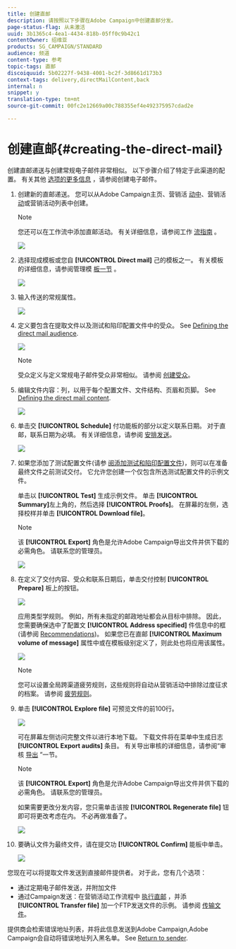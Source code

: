 ```yaml
---
title: 创建直邮
description: 请按照以下步骤在Adobe Campaign中创建直邮分发。
page-status-flag: 从未激活
uuid: 3b1365c4-4ea1-4434-818b-05ff0c9b42c1
contentOwner: 绍维亚
products: SG_CAMPAIGN/STANDARD
audience: 频道
content-type: 参考
topic-tags: 直邮
discoiquuid: 5b02227f-9438-4001-bc2f-3d8661d173b3
context-tags: delivery,directMailContent,back
internal: n
snippet: y
translation-type: tm+mt
source-git-commit: 00fc2e12669a00c788355ef4e492375957cdad2e

---
```



# 创建直邮{#creating-the-direct-mail}

创建直邮递送与创建常规电子邮件非常相似。 以下步骤介绍了特定于此渠道的配置。 有关其他 [选项的更多信息](../../channels/using/creating-an-email.md) ，请参阅创建电子邮件。

1. 创建新的直邮递送。 您可以从Adobe Campaign主页、营销活 [动中](../../start/using/interface-description.md#home-page)、营销活 [动](../../start/using/marketing-activities.md#creating-a-marketing-activity)[](../../start/using/programs-and-campaigns.md#creating-a-campaign)或营销活动列表中创建。

   >[!NOTE]
   >
   >您还可以在工作流中添加直邮活动。 有关详细信息，请参阅工作 [流指南](../../automating/using/direct-mail-delivery.md) 。

   ![](assets/direct_mail_1.png)

1. 选择现成模板或您自 **[!UICONTROL Direct mail]** 己的模板之一。 有关模板的详细信息，请参阅管理模 [板一节](../../start/using/about-templates.md) 。

   ![](assets/direct_mail_2.png)

1. 输入传送的常规属性。

   ![](assets/direct_mail_3.png)

1. 定义要包含在提取文件以及测试和陷印配置文件中的受众。 See [Defining the direct mail audience](../../channels/using/defining-the-direct-mail-audience.md).

   ![](assets/direct_mail_4.png)

   >[!NOTE]
   >
   >受众定义与定义常规电子邮件受众非常相似。 请参阅 [创建受众](../../audiences/using/creating-audiences.md)。

1. 编辑文件内容：列，以用于每个配置文件、文件结构、页眉和页脚。 See [Defining the direct mail content](../../channels/using/defining-the-direct-mail-content.md).

   ![](assets/direct_mail_5.png)

1. 单击交 **[!UICONTROL Schedule]** 付功能板的部分以定义联系日期。 对于直邮，联系日期为必填。 有关详细信息，请参阅 [安排发送](../../sending/using/about-scheduling-messages.md)。

   ![](assets/direct_mail_8.png)

1. 如果您添加了测试配置文件(请参 [阅添加测试和陷印配置文件](../../channels/using/defining-the-direct-mail-audience.md#adding-test-and-trap-profiles))，则可以在准备最终文件之前测试交付。 它允许您创建一个仅包含所选测试配置文件的示例文件。

   单击以 **[!UICONTROL Test]** 生成示例文件。 单击 **[!UICONTROL Summary]**&#x200B;左上角的，然后选择 **[!UICONTROL Proofs]**。 在屏幕的左侧，选择校样并单击 **[!UICONTROL Download file]**。

   >[!NOTE]
   >
   >该 **[!UICONTROL Export]** 角色是允许Adobe Campaign导出文件并供下载的必需角色。 请联系您的管理员。

   ![](assets/direct_mail_19.png)

1. 在定义了交付内容、受众和联系日期后，单击交付控制 **[!UICONTROL Prepare]** 板上的按钮。

   ![](assets/direct_mail_16.png)

   应用类型学规则。 例如，所有未指定的邮政地址都会从目标中排除。 因此，您需要确保选中了配置文 **[!UICONTROL Address specified]** 件信息中的框(请参阅 [Recommendations](../../channels/using/about-direct-mail.md#recommendations))。 如果您已在直邮 **[!UICONTROL Maximum volume of message]** 属性中或在模板级别定义了，则此处也将应用该属性。

   ![](assets/direct_mail_25.png)

   >[!NOTE]
   >
   >您可以设置全局跨渠道疲劳规则，这些规则将自动从营销活动中排除过度征求的档案。 请参阅 [疲劳规则](../../administration/using/fatigue-rules.md)。

1. 单击 **[!UICONTROL Explore file]** 可预览文件的前100行。

   ![](assets/direct_mail_18.png)

   可在屏幕左侧访问完整文件以进行本地下载。 下载文件将在菜单中生成日志 **[!UICONTROL Export audits]** 条目。 有关导出审核的详细信息，请参阅“审核 [导出](../../administration/using/auditing-export-logs.md) ”一节。

   >[!NOTE]
   >
   >该 **[!UICONTROL Export]** 角色是允许Adobe Campaign导出文件并供下载的必需角色。 请联系您的管理员。

   如果需要更改分发内容，您只需单击该按 **[!UICONTROL Regenerate file]** 钮即可将更改考虑在内。 不必再做准备了。

   ![](assets/direct_mail_21.png)

1. 要确认文件为最终文件，请在提交功 **[!UICONTROL Confirm]** 能板中单击。

   ![](assets/direct_mail_20.png)

您现在可以将提取文件发送到直接邮件提供者。 对于此，您有几个选项：

* 通过定期电子邮件发送，并附加文件
* 通过Campaign发送：在营销活动工作流程中 [执行直邮](../../automating/using/direct-mail-delivery.md) ，并添 **[!UICONTROL Transfer file]** 加一个FTP发送文件的示例。 请参阅 [传输文件](../../automating/using/transfer-file.md)。

提供商会检索错误地址列表，并将此信息发送到Adobe Campaign,Adobe Campaign会自动将错误地址列入黑名单。 See [Return to sender](../../channels/using/return-to-sender.md).
